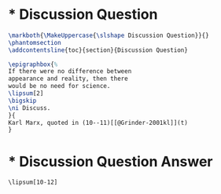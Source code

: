 # * Discussion Question
```latex
\markboth{\MakeUppercase{\slshape Discussion Question}}{}
\phantomsection
\addcontentsline{toc}{section}{Discussion Question}
```


```latex
\epigraphbox{%
If there were no difference between
appearance and reality, then there
would be no need for science.
\lipsum[2]
\bigskip
\ni Discuss.
}{
Karl Marx, quoted in (10--11)[[@Grinder-2001kl]](t)
}
```

# * Discussion Question Answer
`\lipsum[10-12]`

